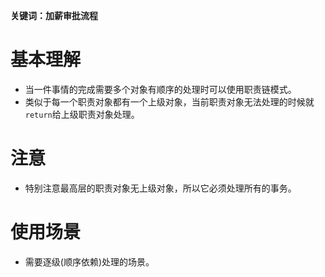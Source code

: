 **关键词：加薪审批流程**

# 基本理解
* 当一件事情的完成需要多个对象有顺序的处理时可以使用职责链模式。
* 类似于每一个职责对象都有一个上级对象，当前职责对象无法处理的时候就`return`给上级职责对象处理。

# 注意
* 特别注意最高层的职责对象无上级对象，所以它必须处理所有的事务。

# 使用场景
* 需要逐级(顺序依赖)处理的场景。
